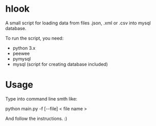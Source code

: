 # hlook
A small script for loading data from files .json, .xml or .csv into mysql database.

To run the script, you need:
 - python 3.x
 - peewee
 - pymysql
 - mysql (script for creating database included)

# Usage
Type into command line smth like:

python main.py -f [--file] < file name >

And follow the instructions. :)
